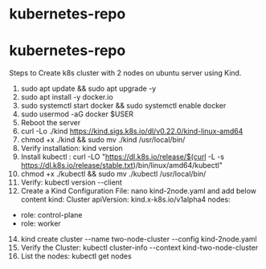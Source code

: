 # kubernetes-repo

# kubernetes-repo

Steps to Create k8s cluster with 2 nodes on ubuntu server using Kind.
1. sudo apt update && sudo apt upgrade -y
2. sudo apt install -y docker.io
3. sudo systemctl start docker && sudo systemctl enable docker
5. sudo usermod -aG docker $USER
6. Reboot the server
7. curl -Lo ./kind https://kind.sigs.k8s.io/dl/v0.22.0/kind-linux-amd64
8. chmod +x ./kind && sudo mv ./kind /usr/local/bin/
9. Verify installation:  kind version
10. Install kubectl : curl -LO "https://dl.k8s.io/release/$(curl -L -s https://dl.k8s.io/release/stable.txt)/bin/linux/amd64/kubectl"
11. chmod +x ./kubectl && sudo mv ./kubectl /usr/local/bin/
12. Verify: kubectl version --client
13. Create a Kind Configuration File: nano kind-2node.yaml and add below content
kind: Cluster
apiVersion: kind.x-k8s.io/v1alpha4
nodes:
- role: control-plane
- role: worker

14. kind create cluster --name two-node-cluster --config kind-2node.yaml
15. Verify the Cluster: kubectl cluster-info --context kind-two-node-cluster
16. List the nodes: kubectl get nodes
